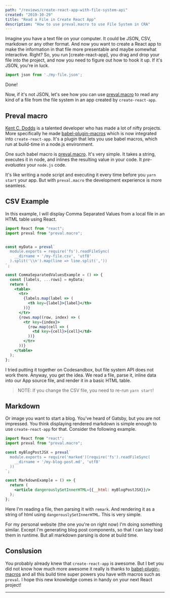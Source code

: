 ```yaml
---
path: "/reviews/create-react-app-with-file-system-api"
created: "2019-10-29"
title: "Read a File in Create React App"
description: "How to use preval.macro to use File System in CRA"
---
```


Imagine you have a text file on your computer. It could be JSON, CSV, markdown or any other format. And now you want to create a React app to make the information in that file more presentable and maybe somewhat interactive. Right? So, you run [create-react-app], you drag and drop your file into the project, and now you need to figure out how to hook it up. If it's JSON, you're in luck.

```js
import json from './my-file.json';
```

Done!

Now, if it's not JSON, let's see how you can use [preval.macro][preval] to read any kind of a file from the file system in an app created by `create-react-app`.

## Preval macro

[Kent C. Dodds][kent] is a talented developer who has made a lot of nifty projects. More specifically he made [babel-plugin-macros][babel-plugin-macros] which is now integrated into `create-react-app`. It's a plugin that lets you use babel macros, which run at build-time in a node.js environment.

One such babel macro is [preval.macro][preval]. It's very simple. It takes a string, executes it in node, and inlines the resulting value in your code. It *pre-evaluates* your `node.js` code.

It's like writing a node script and executing it every time before you `yarn start` your app. But with `preval.macro` the development experience is more seamless.

## CSV Example

In this example, I will display Comma Separated Values from a local file in an HTML table using React.

```jsx
import React from "react";
import preval from "preval.macro";


const myData = preval`
  module.exports = require('fs').readFileSync(
    __dirname + '/my-file.csv', 'utf8'
  ).split('\\n').map(line => line.split(','))
`;

const CommaSeparatedValuesExample = () => {
  const [labels, ...rows] = myData;
  return (
    <table>
      <tr>
        {labels.map(label => (
          <th key={label}>{label}</th>
        ))}
      </tr>
      {rows.map((row, index) => (
        <tr key={index}>
          {row.map(cell => (
            <td key={cell}>{cell}</td>
          ))}
        </tr>
      ))}
    </table>
  );
};
```

I tried putting it together on Codesandbox, but file system API does not work there. Anyway, you get the idea. We read a file, parse it, inline data into our App source file, and render it in a basic HTML table.

> NOTE: If you change the CSV file, you need to re-run `yarn start`!

## Markdown

Or image you want to start a blog. You've heard of Gatsby, but you are not impressed. You think displaying rendered markdown is simple enough to use `create-react-app` for that. Consider the following example.

```jsx
import React from "react";
import preval from "preval.macro";

const myBlogPostJSX = preval`
  module.exports = require('marked')(require('fs').readFileSync(
    __dirname + '/my-blog-post.md', 'utf8'
  ))
`;

const MarkdownExample = () => {
  return (
    <article dangerouslySetInnerHTML={{__html: myBlogPostJSX}}/>
  );
};

```

Here I'm reading a file, then parsing it with `remark`. And rendering it as a string of html using `dangerouslySetInnerHTML`. This is very simple.

For my personal website (the one you're on right now) I'm doing something similar. Except I'm generating blog post components, so that I can lazy load them in runtime. But all markdown parsing is done at build time.

## Conslusion

You probably already knew that `create-react-app` is awesome. But I bet you did not know how much more awesome it really is thanks to [babel-plugin-macros][babel-plugin-macros] and all this build time super powers you have with macros such as `preval`. I hope this new knowledge comes in handy on your next React project!

---

[kent]: https://kentcdodds.com
[babel-plugin-macros]: https://github.com/kentcdodds/babel-plugin-macros
[preval]: https://github.com/kentcdodds/preval.macro